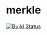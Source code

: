 # merkle

[![Build Status](https://travis-ci.org/wilfreddenton/merkle.svg?branch=master)](https://travis-ci.org/wilfreddenton/merkle)
